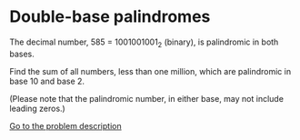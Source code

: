 Double-base palindromes
=======================


<p>The decimal number, 585 = 1001001001<sub>2</sub> (binary), is palindromic in both bases.</p>
<p>Find the sum of all numbers, less than one million, which are palindromic in base 10 and base 2.</p>
<p class='info'>(Please note that the palindromic number, in either base, may not include leading zeros.)</p>



[Go to the problem description](http://projecteuler.net/problem=36)
